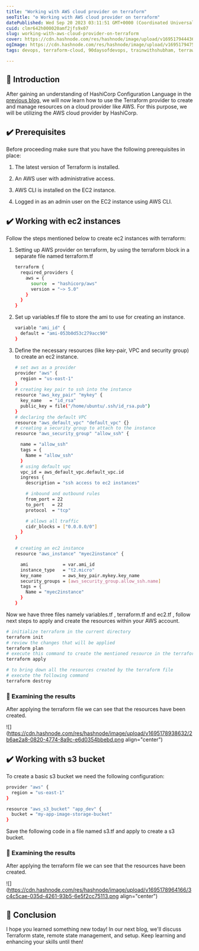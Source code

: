 ```yaml
---
title: "Working with AWS cloud provider on terraform"
seoTitle: "⚙️ Working with AWS cloud provider on terraform"
datePublished: Wed Sep 20 2023 03:11:51 GMT+0000 (Coordinated Universal Time)
cuid: clmr642h000020amf2jfs9x07
slug: working-with-aws-cloud-provider-on-terraform
cover: https://cdn.hashnode.com/res/hashnode/image/upload/v1695179444363/8375f107-e34c-4f6f-b02b-a5d6a6e163f5.png
ogImage: https://cdn.hashnode.com/res/hashnode/image/upload/v1695179475304/b49ad6f1-b302-4b7a-abab-219a82a12e0b.png
tags: devops, terraform-cloud, 90daysofdevops, trainwithshubham, terraweekchallenge

---
```


## 📍 Introduction

After gaining an understanding of HashiCorp Configuration Language in the [previous blog](https://hashnode.com/post/clmk3acf8000209ichwna5nkn), we will now learn how to use the Terraform provider to create and manage resources on a cloud provider like AWS. For this purpose, we will be utilizing the AWS cloud provider by HashiCorp.

## ✔️ Prerequisites

Before proceeding make sure that you have the following prerequisites in place:

1. The latest version of Terraform is installed.
    
2. An AWS user with administrative access.
    
3. AWS CLI is installed on the EC2 instance.
    
4. Logged in as an admin user on the EC2 instance using AWS CLI.
    

## ✔️ Working with ec2 instances

Follow the steps mentioned below to create ec2 instances with terraform:

1. Setting up AWS provider on terraform, by using the terraform block in a separate file named terraform.tf
    
    ```bash
    terraform {
      required_providers {
        aws = {
          source  = "hashicorp/aws"
          version = "~> 5.0"
        }
      }
    }
    ```
    
2. Set up variables.tf file to store the ami to use for creating an instance.
    
    ```bash
    variable "ami_id" {
      default = "ami-053b0d53c279acc90"
    }
    ```
    
3. Define the necessary resources (like key-pair, VPC and security group) to create an ec2 instance.
    
    ```bash
    # set aws as a provider
    provider "aws" {
      region = "us-east-1"
    }
    # creating key pair to ssh into the instance
    resource "aws_key_pair" "mykey" {
      key_name   = "id_rsa"
      public_key = file("/home/ubuntu/.ssh/id_rsa.pub")
    }
    # declaring the default VPC
    resource "aws_default_vpc" "default_vpc" {}
    # creating a security group to attach to the instance
    resource "aws_security_group" "allow_ssh" {
    
      name = "allow_ssh"
      tags = {
        Name = "allow_ssh"
      }
      # using default vpc
      vpc_id = aws_default_vpc.default_vpc.id
      ingress {
        description = "ssh access to ec2 instances"
    
        # inbound and outbound rules
        from_port = 22
        to_port   = 22
        protocol  = "tcp"
    
        # allows all traffic
        cidr_blocks = ["0.0.0.0/0"]
      }
    }
    
    # creating an ec2 instance 
    resource "aws_instance" "myec2instance" {
    
      ami             = var.ami_id
      instance_type   = "t2.micro"
      key_name        = aws_key_pair.mykey.key_name
      security_groups = [aws_security_group.allow_ssh.name]
      tags = {
        Name = "myec2instance"
      }
    }
    ```
    

Now we have three files namely variables.tf , terraform.tf and ec2.tf , follow next steps to apply and create the resources within your AWS account.

```bash
# initialize terraform in the current directory
terraform init
# review the changes that will be applied
terraform plan
# execute this command to create the mentioned resource in the terraform file
terraform apply

# to bring down all the resources created by the terraform file 
# execute the following command
terraform destroy
```

### 🔸 Examining the results

After applying the terraform file we can see that the resources have been created.

![](https://cdn.hashnode.com/res/hashnode/image/upload/v1695178938632/2b6ae2a8-0820-4774-8a9c-e6d0354bbebd.png align="center")

## ✔️ Working with s3 bucket

To create a basic s3 bucket we need the following configuration:

```bash
provider "aws" {
  region = "us-east-1"
}

resource "aws_s3_bucket" "app_dev" {
  bucket = "my-app-image-storage-bucket"
}
```

Save the following code in a file named s3.tf and apply to create a s3 bucket.

### 🔸 Examining the results

After applying the terraform file we can see that the resources have been created.

![](https://cdn.hashnode.com/res/hashnode/image/upload/v1695178964166/3c4c5cae-035d-4261-93b5-6e5f2cc75113.png align="center")

## 📍 Conclusion

I hope you learned something new today! In our next blog, we'll discuss Terraform state, remote state management, and setup. Keep learning and enhancing your skills until then!